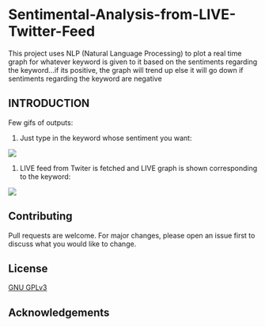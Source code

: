 # Sentimental-Analysis-from-LIVE-Twitter-Feed
This project uses NLP (Natural Language Processing) to plot a real time graph for whatever keyword is given to it based on the sentiments regarding the keyword...if its positive, the graph will trend up else it will go down if sentiments regarding the keyword are negative


## INTRODUCTION

Few gifs of outputs:
1. Just type in the keyword whose sentiment you want:

![](https://1.bp.blogspot.com/-tfHfAvCpvXk/XkwWzpy8clI/AAAAAAAAR90/llIk_CV5bz0QxQDPCUi2XyNYXFCC_qZhQCLcBGAsYHQ/s320/sent_gif.gif)
1. LIVE feed from Twiter is fetched and LIVE graph is shown corresponding to the keyword:

![](https://1.bp.blogspot.com/-aTLb-Gnz3mg/XkwW03gZWNI/AAAAAAAAR94/4nAoCAKTDiMRBGE8GQEsQgl8bPsZhVQA)


## Contributing
Pull requests are welcome. For major changes, please open an issue first to discuss what you would like to change.

## License
[GNU GPLv3](https://choosealicense.com/licenses/gpl-3.0/)

## Acknowledgements

